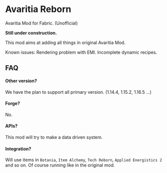 # Avaritia Reborn

Avaritia Mod for Fabric. (Unofficial)

**Still under construction.**

This mod aims at adding all things in original Avaritia Mod.

Known issues: Rendering problem with EMI. Incomplete dynamic recipes.

## FAQ

#### Other version?
We have the plan to support all primary version. (1.14.4, 1.15.2, 1.16.5 ...)

#### Forge?
No.

#### APIs?
This mod will try to make a data driven system.

#### Integration?
Will use items in `Botania`, `Item Alchemy`, `Tech Reborn`, `Applied Energistics 2` and so on. Of course running like in the original mod.
